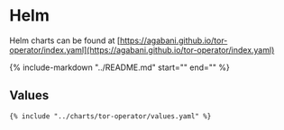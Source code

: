 # Helm

Helm charts can be found at [https://agabani.github.io/tor-operator/index.yaml](https://agabani.github.io/tor-operator/index.yaml)

{%
   include-markdown "../README.md"
   start="<!--getting-started-installation-start-->"
   end="<!--getting-started-installation-end-->"
%}

## Values

```
{% include "../charts/tor-operator/values.yaml" %}
```
